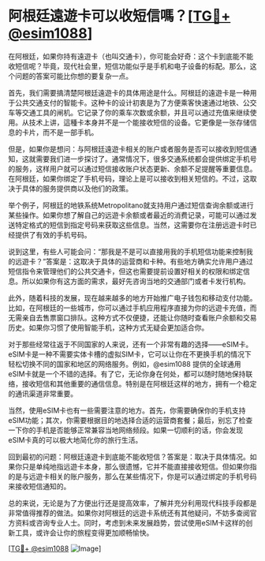 # 阿根廷遠遊卡可以收短信嗎？[[TG💪+ @esim1088](https://t.me/s/esim1088)]

在阿根廷，如果你持有遠遊卡（也叫交通卡），你可能会好奇：这个卡到底能不能收短信呢？毕竟，现代社会里，短信功能似乎是手机和电子设备的标配。那么，这个问题的答案可能比你想的要复杂一点。

首先，我们需要搞清楚阿根廷遠遊卡的具体用途是什么。阿根廷的遠遊卡是一种用于公共交通支付的智能卡。这种卡的设计初衷是为了方便乘客快速通过地铁、公交车等交通工具的闸机。它记录了你的乘车次数或余额，并且可以通过充值来继续使用。从技术上讲，這種卡本身并不是一个能接收短信的设备。它更像是一张存储信息的卡片，而不是一部手机。

但是，如果你是想问：与阿根廷遠遊卡相关的账户或者服务是否可以接收到短信通知，这就需要我们进一步探讨了。通常情况下，很多交通系统都会提供绑定手机号的服务，这样用户就可以通过短信接收账户状态更新、余额不足提醒等重要信息。在阿根廷，如果你绑定了手机号码，理论上是可以接收到相关短信的。不过，这取决于具体的服务提供商以及他们的政策。

举个例子，阿根廷的地铁系统Metropolitano就支持用户通过短信查询余额或进行某些操作。如果你想了解自己的远遊卡余额或者最近的消费记录，可能可以通过发送特定格式的短信到指定号码来获取这些信息。当然，这需要你在注册远遊卡时已经提供了有效的手机号码。

说到这里，有些人可能会问：“那我是不是可以直接用我的手机短信功能来控制我的远遊卡？”答案是：这取决于具体的运营商和卡种。有些地方确实允许用户通过短信指令来管理他们的公共交通卡，但这也需要提前设置好相关的权限和绑定信息。所以如果你有这方面的需求，最好先咨询当地的交通部门或者卡发行机构。

此外，随着科技的发展，现在越来越多的地方开始推广电子钱包和移动支付功能。比如，在阿根廷的一些城市，你可以通过手机应用程序直接为你的远遊卡充值，而无需亲自去售票窗口排队。这种方式不仅便捷，还能让你随时查看账户余额和交易历史。如果你习惯了使用智能手机，这种方式无疑会更加适合你。

对于那些经常往返于不同国家的人来说，还有一个非常有趣的选择——eSIM卡。eSIM卡是一种不需要实体卡槽的虚拟SIM卡，它可以让你在不更换手机的情况下轻松切换不同的国家和地区的网络服务。例如，@esim1088 提供的全球通用eSIM卡就是一个不错的选择。有了它，无论你身在何处，都可以随时随地保持联络，接收短信和其他重要的通信信息。特别是在阿根廷这样的地方，拥有一个稳定的通讯渠道非常重要。

当然，使用eSIM卡也有一些需要注意的地方。首先，你需要确保你的手机支持eSIM功能；其次，你需要根据目的地选择合适的运营商套餐；最后，别忘了检查一下你的手机是否能够正常兼容当地网络频段。如果一切顺利的话，你会发现eSIM卡真的可以极大地简化你的旅行生活。

回到最初的问题：阿根廷遠遊卡到底能不能收短信？答案是：取决于具体情况。如果你只是单纯地指远遊卡本身，那么很遗憾，它并不能直接接收短信。但如果你指的是与远遊卡相关的账户服务，那么在某些情况下，你是可以通过绑定的手机号码来接收短信通知的。

总的来说，无论是为了方便出行还是提高效率，了解并充分利用现代科技手段都是非常值得推荐的做法。如果你对阿根廷的远遊卡系统还有其他疑问，不妨多查阅官方资料或咨询专业人士。同时，考虑到未来发展趋势，尝试使用eSIM卡这样的创新工具，或许会让你的旅程变得更加顺畅愉快。

[[TG💪+ @esim1088](https://t.me/s/esim1088) ![Image](https://i.postimg.cc/4NQfJmqS/Snipaste-2025-05-13-00-14-12.png)]